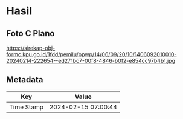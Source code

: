 # Hasil

## Foto C Plano

https://sirekap-obj-formc.kpu.go.id/1fdd/pemilu/ppwp/14/06/09/20/10/1406092010010-20240214-222654--ed271bc7-00f8-4846-b0f2-e854cc97b4b1.jpg


## Metadata

| Key        | Value               |
| ---------- | ------------------- |
| Time Stamp | 2024-02-15 07:00:44 |



